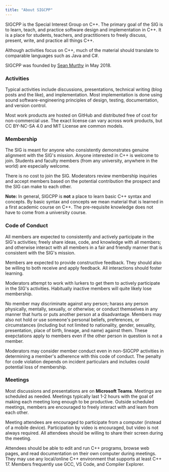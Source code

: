 ```yaml
---
title: "About SIGCPP"
---
```


SIGCPP is the Special Interest Group on C++. The primary goal of the SIG is to learn,
teach, and practice software design and implementation in C++. It is a place for students,
teachers, and practitioners to freely discuss, present, write, and practice all things C++.

Although activities focus on C++, much of the material should translate to comparable
languages such as Java and C\#.

SIGCPP was founded by [Sean Murthy](https://smurthys.github.io) in May 2018.

### Activities

Typical activities include discussions, presentations, technical writing \(blog posts and
the like\), and implementation. Most implementation is done using sound
software-engineering principles of design, testing, documentation, and version control.

Most work products are hosted on GitHub and distributed free of cost for non-commercial
use. The exact license can vary across work products, but CC BY-NC-SA 4.0 and MIT License
are common models.

### Membership

The SIG is meant for anyone who consistently demonstrates genuine alignment with the SIG's
mission. Anyone interested in C++ is welcome to join. Students and faculty members \(from
any university, anywhere in the world\) are especially welcome.

There is no cost to join the SIG. Moderators review membership inquiries and accept
members based on the potential contribution the prospect and the SIG can make to each
other.

**Note:** In general, SIGCPP is **not** a place to learn basic C++ syntax and concepts.
By basic syntax and concepts we mean material that is learned in a first academic course
on C++. The pre-requisite knowledge does not have to come from a university course.

### Code of Conduct

All members are expected to consistently and actively participate in the SIG's activities;
freely share ideas, code, and knowledge with all members; and otherwise interact with all
members in a fair and friendly manner that is consistent with the SIG's mission. 

Members are expected to provide constructive feedback. They should also be willing to both
receive and apply feedback. All interactions should foster learning.

Moderators attempt to work with lurkers to get them to actively participate in the SIG's
activities. Habitually inactive members will quite likely lose membership.

No member may discriminate against any person; harass any person physically,
mentally, sexually, or otherwise; or conduct themselves in any manner that hurts or
puts another person at a disadvantage. Members may also not hold or use someone's
personal beliefs, preferences, or circumstances (including but not limited to
nationality, gender, sexuality, presentation, place of birth, lineage, and name)
against them. These exepctations apply to members even if the other person in
question is not a member.

Moderators may consider member conduct even in non-SIGCPP activities in determining
a member's adherence with this code of conduct. The penalty for code violation
depends on incident particulars and includes could potential loss of membership.

### Meetings

Most discussions and presentations are on **Microsoft Teams**. Meetings are scheduled as
needed. Meetings typically last 1-2 hours with the goal of making each meeting long enough
to be productive. Outside scheduled meetings, members are encouraged to freely interact
with and learn from each other.

Meeting attendees are encouraged to participate from a computer \(instead of a mobile
device\). Participation by video is encouraged, but video is not always required. All
attendees should be willing to share their screen during the meeting.

Attendees should be able to edit and run C++ programs, browse web pages, and read
documentation on their own computer during meetings. They may use any local/online C++
environment that supports at least C++ 17. Members frequently use GCC, VS Code,
and Compiler Explorer.